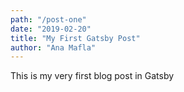 ```yaml
---
path: "/post-one"
date: "2019-02-20"
title: "My First Gatsby Post"
author: "Ana Mafla"
---
```


This is my very first blog post in Gatsby
